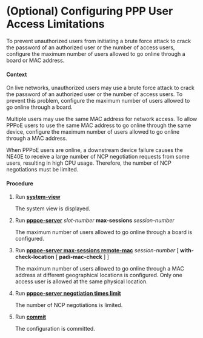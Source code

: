 (Optional) Configuring PPP User Access Limitations
==================================================

To prevent unauthorized users from initiating a brute force attack to crack the password of an authorized user or the number of access users, configure the maximum number of users allowed to go online through a board or MAC address.

#### Context

On live networks, unauthorized users may use a brute force attack to crack the password of an authorized user or the number of access users. To prevent this problem, configure the maximum number of users allowed to go online through a board.

Multiple users may use the same MAC address for network access. To allow PPPoE users to use the same MAC address to go online through the same device, configure the maximum number of users allowed to go online through a MAC address.

When PPPoE users are online, a downstream device failure causes the NE40E to receive a large number of NCP negotiation requests from some users, resulting in high CPU usage. Therefore, the number of NCP negotiations must be limited.


#### Procedure

1. Run [**system-view**](cmdqueryname=system-view)
   
   
   
   The system view is displayed.
2. Run [**pppoe-server**](cmdqueryname=pppoe-server) *slot-number* **max-sessions** *session-number*
   
   
   
   The maximum number of users allowed to go online through a board is configured.
3. Run [**pppoe-server max-sessions remote-mac**](cmdqueryname=pppoe-server+max-sessions+remote-mac) *session-number* [ **with-check-location** [ **padi-mac-check** ] ]
   
   
   
   The maximum number of users allowed to go online through a MAC address at different geographical locations is configured. Only one access user is allowed at the same physical location.
4. Run [**pppoe-server negotiation times limit**](cmdqueryname=pppoe-server+negotiation+times+limit)
   
   
   
   The number of NCP negotiations is limited.
5. Run [**commit**](cmdqueryname=commit)
   
   
   
   The configuration is committed.